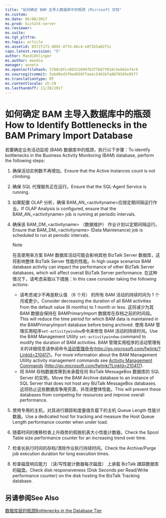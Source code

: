 ```yaml
---
title: "如何确定 BAM 主导入数据库中的瓶颈 |Microsoft 文档"
ms.custom: 
ms.date: 06/08/2017
ms.prod: biztalk-server
ms.reviewer: 
ms.suite: 
ms.tgt_pltfrm: 
ms.topic: article
ms.assetid: 0372f1f1-d892-4f7d-b6c4-e0f2b5a02f1c
caps.latest.revision: "5"
author: MandiOhlinger
ms.author: mandia
manager: anneta
ms.openlocfilehash: 5780c8fcc893126997b37f687f010c5eb62e74c9
ms.sourcegitcommit: 5abd0ed3f9e4858ffaaec5481bfa8878595e95f7
ms.translationtype: MT
ms.contentlocale: zh-CN
ms.lasthandoff: 11/28/2017
---
```

# <a name="how-to-identify-bottlenecks-in-the-bam-primary-import-database"></a><span data-ttu-id="92ce3-102">如何确定 BAM 主导入数据库中的瓶颈</span><span class="sxs-lookup"><span data-stu-id="92ce3-102">How to Identify Bottlenecks in the BAM Primary Import Database</span></span>
<span data-ttu-id="92ce3-103">若要确定业务活动监视 (BAM) 数据库中的瓶颈，执行以下步骤：</span><span class="sxs-lookup"><span data-stu-id="92ce3-103">To identify bottlenecks in the Business Activity Monitoring (BAM) database, perform the following steps:</span></span>  
  
1.  <span data-ttu-id="92ce3-104">确保活动实例数不再增加。</span><span class="sxs-lookup"><span data-stu-id="92ce3-104">Ensure that the Active Instances count is not climbing.</span></span>  
  
2.  <span data-ttu-id="92ce3-105">确保 SQL 代理服务正在运行。</span><span class="sxs-lookup"><span data-stu-id="92ce3-105">Ensure that the SQL-Agent Service is running.</span></span>  
  
3.  <span data-ttu-id="92ce3-106">如果配置 OLAP 分析，确保 BAM_AN_\<activityname\>应按定期间隔运行作业。</span><span class="sxs-lookup"><span data-stu-id="92ce3-106">If OLAP Analysis is configured, ensure that the BAM_AN_\<activityname\> job is running at periodic intervals.</span></span>  
  
4.  <span data-ttu-id="92ce3-107">确保该 BAM_DM_\<activityname\> （数据维护） 作业计划以定期间隔运行。</span><span class="sxs-lookup"><span data-stu-id="92ce3-107">Ensure that BAM_DM_\<activityname\> (Data Maintenance) job is scheduled to run at periodic intervals.</span></span>  
  
    > [!NOTE]  
    >  <span data-ttu-id="92ce3-108">在高使用率方案 BAM 数据库活动可能会影响其他 BizTalk Server 数据库，这将影响整体 BizTalk Server 性能的性能。</span><span class="sxs-lookup"><span data-stu-id="92ce3-108">In high usage scenarios BAM database activity can impact the performance of other BizTalk Server databases, which will affect overall BizTalk Server performance.</span></span> <span data-ttu-id="92ce3-109">在这种情况下，请考虑采取以下措施：</span><span class="sxs-lookup"><span data-stu-id="92ce3-109">In this case consider taking the following actions:</span></span>  
    >   
    >  -   <span data-ttu-id="92ce3-110">请考虑减少不再是默认值 （6 个月） 的所有 BAM 活动的持续时间为 1 个月或更少。</span><span class="sxs-lookup"><span data-stu-id="92ce3-110">Consider decreasing the duration of all BAM activities from the default value (6 months) to 1 month or less.</span></span> <span data-ttu-id="92ce3-111">这将减少为其 BAM 数据会保持在 BAMPrimaryImport 数据库在存档之前的时间段。</span><span class="sxs-lookup"><span data-stu-id="92ce3-111">This will reduce the time period for which BAM data is maintained in the BAMPrimaryImport database before being archived.</span></span> <span data-ttu-id="92ce3-112">使用 BAM 管理实用程序`set-activitywindow`命令来修改 BAM 活动的持续时间。</span><span class="sxs-lookup"><span data-stu-id="92ce3-112">Use the BAM Management Utility `set-activitywindow` command to modify the duration of BAM activities.</span></span> <span data-ttu-id="92ce3-113">BAM 管理实用程序的活动管理有关的详细信息请参阅命令[活动管理命令](http://go.microsoft.com/fwlink/?LinkId=210417)(http://go.microsoft.com/fwlink/?LinkId=210417)。</span><span class="sxs-lookup"><span data-stu-id="92ce3-113">For more information about the BAM Management Utility activity management commands see [Activity Management Commands](http://go.microsoft.com/fwlink/?LinkId=210417) (http://go.microsoft.com/fwlink/?LinkId=210417).</span></span>  
    > -   <span data-ttu-id="92ce3-114">将 BAM 存档数据库移到未承载任何 BizTalk MessageBox 数据库的 SQL Server 的实例。</span><span class="sxs-lookup"><span data-stu-id="92ce3-114">Move the BAM Archive database to an instance of SQL Server that does not host any BizTalk MessageBox databases.</span></span> <span data-ttu-id="92ce3-115">这将防止这些数据库争用资源，并改进整体性能。</span><span class="sxs-lookup"><span data-stu-id="92ce3-115">This will prevent these databases from competing for resources and improve overall performance.</span></span>  
  
5.  <span data-ttu-id="92ce3-116">使用专用的主机，对其进行跟踪和度量值负载下的主机 Queue Length 性能计数器。</span><span class="sxs-lookup"><span data-stu-id="92ce3-116">Use a dedicated host for tracking and measure the Host Queue Length performance counter when under load.</span></span>  
  
6.  <span data-ttu-id="92ce3-117">随着时间的推移检查上升趋势的假脱机表大小性能计数器。</span><span class="sxs-lookup"><span data-stu-id="92ce3-117">Check the Spool Table size performance counter for an increasing trend over time.</span></span>  
  
7.  <span data-ttu-id="92ce3-118">检查长执行时间的存档/清除作业执行持续时间。</span><span class="sxs-lookup"><span data-stu-id="92ce3-118">Check the Archive/Purge job execution duration for long execution times.</span></span>  
  
8.  <span data-ttu-id="92ce3-119">检查磁盘响应能力 （读/写性能计数器每次磁盘） 上承载 BizTalk 跟踪数据库的磁盘。</span><span class="sxs-lookup"><span data-stu-id="92ce3-119">Check disk responsiveness (Disk Seconds per Read/Write performance counter) on the disk hosting the BizTalk Tracking database.</span></span>  
  
## <a name="see-also"></a><span data-ttu-id="92ce3-120">另请参阅</span><span class="sxs-lookup"><span data-stu-id="92ce3-120">See Also</span></span>  
 [<span data-ttu-id="92ce3-121">数据库层的瓶颈</span><span class="sxs-lookup"><span data-stu-id="92ce3-121">Bottlenecks in the Database Tier</span></span>](../technical-guides/bottlenecks-in-the-database-tier.md)